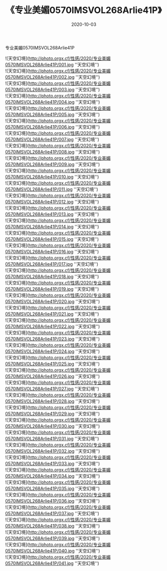 ﻿---
layout: post
title:  《专业美媚0570IMSVOL268Arlie41P》
date:   2020-10-03
img: http://photo.orgx.cf/性感/2020/专业美媚0570IMSVOL268Arlie41P/000.jpg
categories: [美女, 性感, 泳衣]
---

专业美媚0570IMSVOL268Arlie41P



![天空幻境](http://photo.orgx.cf/性感/2020/专业美媚0570IMSVOL268Arlie41P/001.jpg ''天空幻境'') <br>
![天空幻境](http://photo.orgx.cf/性感/2020/专业美媚0570IMSVOL268Arlie41P/002.jpg ''天空幻境'') <br>
![天空幻境](http://photo.orgx.cf/性感/2020/专业美媚0570IMSVOL268Arlie41P/003.jpg ''天空幻境'') <br>
![天空幻境](http://photo.orgx.cf/性感/2020/专业美媚0570IMSVOL268Arlie41P/004.jpg ''天空幻境'') <br>
![天空幻境](http://photo.orgx.cf/性感/2020/专业美媚0570IMSVOL268Arlie41P/005.jpg ''天空幻境'') <br>
![天空幻境](http://photo.orgx.cf/性感/2020/专业美媚0570IMSVOL268Arlie41P/006.jpg ''天空幻境'') <br>
![天空幻境](http://photo.orgx.cf/性感/2020/专业美媚0570IMSVOL268Arlie41P/007.jpg ''天空幻境'') <br>
![天空幻境](http://photo.orgx.cf/性感/2020/专业美媚0570IMSVOL268Arlie41P/008.jpg ''天空幻境'') <br>
![天空幻境](http://photo.orgx.cf/性感/2020/专业美媚0570IMSVOL268Arlie41P/009.jpg ''天空幻境'') <br>
![天空幻境](http://photo.orgx.cf/性感/2020/专业美媚0570IMSVOL268Arlie41P/010.jpg ''天空幻境'') <br>
![天空幻境](http://photo.orgx.cf/性感/2020/专业美媚0570IMSVOL268Arlie41P/011.jpg ''天空幻境'') <br>
![天空幻境](http://photo.orgx.cf/性感/2020/专业美媚0570IMSVOL268Arlie41P/012.jpg ''天空幻境'') <br>
![天空幻境](http://photo.orgx.cf/性感/2020/专业美媚0570IMSVOL268Arlie41P/013.jpg ''天空幻境'') <br>
![天空幻境](http://photo.orgx.cf/性感/2020/专业美媚0570IMSVOL268Arlie41P/014.jpg ''天空幻境'') <br>
![天空幻境](http://photo.orgx.cf/性感/2020/专业美媚0570IMSVOL268Arlie41P/015.jpg ''天空幻境'') <br>
![天空幻境](http://photo.orgx.cf/性感/2020/专业美媚0570IMSVOL268Arlie41P/016.jpg ''天空幻境'') <br>
![天空幻境](http://photo.orgx.cf/性感/2020/专业美媚0570IMSVOL268Arlie41P/017.jpg ''天空幻境'') <br>
![天空幻境](http://photo.orgx.cf/性感/2020/专业美媚0570IMSVOL268Arlie41P/018.jpg ''天空幻境'') <br>
![天空幻境](http://photo.orgx.cf/性感/2020/专业美媚0570IMSVOL268Arlie41P/019.jpg ''天空幻境'') <br>
![天空幻境](http://photo.orgx.cf/性感/2020/专业美媚0570IMSVOL268Arlie41P/020.jpg ''天空幻境'') <br>
![天空幻境](http://photo.orgx.cf/性感/2020/专业美媚0570IMSVOL268Arlie41P/021.jpg ''天空幻境'') <br>
![天空幻境](http://photo.orgx.cf/性感/2020/专业美媚0570IMSVOL268Arlie41P/022.jpg ''天空幻境'') <br>
![天空幻境](http://photo.orgx.cf/性感/2020/专业美媚0570IMSVOL268Arlie41P/023.jpg ''天空幻境'') <br>
![天空幻境](http://photo.orgx.cf/性感/2020/专业美媚0570IMSVOL268Arlie41P/024.jpg ''天空幻境'') <br>
![天空幻境](http://photo.orgx.cf/性感/2020/专业美媚0570IMSVOL268Arlie41P/025.jpg ''天空幻境'') <br>
![天空幻境](http://photo.orgx.cf/性感/2020/专业美媚0570IMSVOL268Arlie41P/026.jpg ''天空幻境'') <br>
![天空幻境](http://photo.orgx.cf/性感/2020/专业美媚0570IMSVOL268Arlie41P/027.jpg ''天空幻境'') <br>
![天空幻境](http://photo.orgx.cf/性感/2020/专业美媚0570IMSVOL268Arlie41P/028.jpg ''天空幻境'') <br>
![天空幻境](http://photo.orgx.cf/性感/2020/专业美媚0570IMSVOL268Arlie41P/029.jpg ''天空幻境'') <br>
![天空幻境](http://photo.orgx.cf/性感/2020/专业美媚0570IMSVOL268Arlie41P/030.jpg ''天空幻境'') <br>
![天空幻境](http://photo.orgx.cf/性感/2020/专业美媚0570IMSVOL268Arlie41P/031.jpg ''天空幻境'') <br>
![天空幻境](http://photo.orgx.cf/性感/2020/专业美媚0570IMSVOL268Arlie41P/032.jpg ''天空幻境'') <br>
![天空幻境](http://photo.orgx.cf/性感/2020/专业美媚0570IMSVOL268Arlie41P/033.jpg ''天空幻境'') <br>
![天空幻境](http://photo.orgx.cf/性感/2020/专业美媚0570IMSVOL268Arlie41P/034.jpg ''天空幻境'') <br>
![天空幻境](http://photo.orgx.cf/性感/2020/专业美媚0570IMSVOL268Arlie41P/035.jpg ''天空幻境'') <br>
![天空幻境](http://photo.orgx.cf/性感/2020/专业美媚0570IMSVOL268Arlie41P/036.jpg ''天空幻境'') <br>
![天空幻境](http://photo.orgx.cf/性感/2020/专业美媚0570IMSVOL268Arlie41P/037.jpg ''天空幻境'') <br>
![天空幻境](http://photo.orgx.cf/性感/2020/专业美媚0570IMSVOL268Arlie41P/038.jpg ''天空幻境'') <br>
![天空幻境](http://photo.orgx.cf/性感/2020/专业美媚0570IMSVOL268Arlie41P/039.jpg ''天空幻境'') <br>
![天空幻境](http://photo.orgx.cf/性感/2020/专业美媚0570IMSVOL268Arlie41P/040.jpg ''天空幻境'') <br>
![天空幻境](http://photo.orgx.cf/性感/2020/专业美媚0570IMSVOL268Arlie41P/041.jpg ''天空幻境'') <br>
